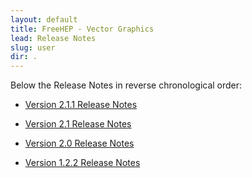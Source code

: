 ```yaml
---
layout: default
title: FreeHEP - Vector Graphics
lead: Release Notes
slug: user
dir: .
---
```

Below the Release Notes in reverse chronological order:
	
* [Version 2.1.1 Release Notes](./ReleaseNotes-2.1.1.html)

* [Version 2.1 Release Notes](./ReleaseNotes-2.1.html)

* [Version 2.0 Release Notes](./ReleaseNotes-2.0.html)
	
* [Version 1.2.2 Release Notes](./ReleaseNotes-1.2.2.html)
